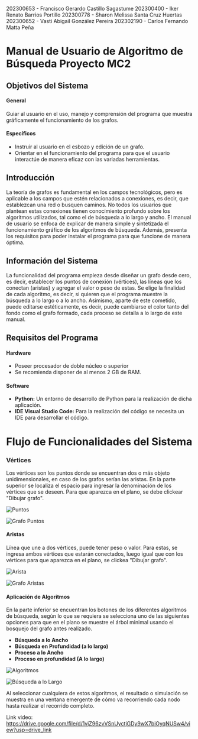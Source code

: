 202300653 -	Francisco Gerardo Castillo Sagastume
202300400 -	Iker Renato Barrios Portillo
202300778 -	Sharon Melissa Santa Cruz Huertas
202300652 -	Vasti Abigail González Pereira
202302190 -	Carlos Fernando Matta Peña

# Manual de Usuario de Algoritmo de Búsqueda Proyecto MC2 

## Objetivos del Sistema

#### General 

Guiar al usuario en el uso, manejo y comprensión del programa que muestra gráficamente el funcionamiento de los grafos. 

#### Específicos 

* Instruir al usuario en el esbozo y edición de un grafo. 
* Orientar en el funcionamiento del programa para que el usuario interactúe de manera eficaz con las variadas herramientas. 

## Introducción 
La teoría de grafos es fundamental en los campos tecnológicos, pero es aplicable a los campos que estén relacionados a conexiones, es decir, que establezcan una red o busquen caminos. No todos los usuarios que plantean estas conexiones tienen conocimiento profundo sobre los algoritmos utilizados, tal como el de búsqueda a lo largo y ancho.  El manual de usuario se enfoca de explicar de manera simple y sintetizada el funcionamiento gráfico de los algoritmos de búsqueda. Además, presenta los requisitos para poder instalar el programa para que funcione de manera óptima. 

## Información del Sistema
La funcionalidad del programa empieza desde diseñar un grafo desde cero, es decir, establecer los puntos de conexión (vértices), las líneas que los conectan (aristas) y agregar el valor o peso de estas. Se elige la finalidad de cada algoritmo, es decir, si quieren que el programa muestre la búsqueda a lo largo o a lo ancho. Asimismo, aparte de este cometido, puede editarse estéticamente, es decir, puede cambiarse el color tanto del fondo como el grafo formado, cada proceso se detalla a lo largo de este manual. 

## Requisitos del Programa
#### Hardware
* Poseer procesador de doble núcleo o superior
* Se recomienda disponer de al menos 2 GB de RAM. 
#### Software
* **Python:** Un entorno de desarrollo de Python para la realización de dicha aplicación. 
* **IDE Visual Studio Code:** Para la realización del código se necesita un IDE para desarrollar el código.  

# Flujo de Funcionalidades del Sistema 

### Vértices 
Los vértices son los puntos donde se encuentran dos o más objeto unidimensionales, en caso de los grafos serían las aristas. En la parte superior se localiza el espacio para ingresar la denominación de los vértices que se deseen. Para que aparezca en el plano, se debe clickear "Dibujar grafo".
  
![Puntos](Imgs/Puntos.JPG)  

![Grafo Puntos](Imgs/GrafoPuntos.jpeg)     

 
#### Aristas
Línea que une a dos vértices, puede tener peso o valor. Para estas, se ingresa ambos vértices que estarán conectados, luego igual que con los vértices para que aparezca en el plano, se clickea "Dibujar grafo". 

![Arista](Imgs/Aristas.jpeg) 

![Grafo Aristas](Imgs/GrafoArista.jpeg) 

#### Aplicación de Algoritmos 
En la parte inferior se encuentran los botones de los diferentes algoritmos de búsqueda, según lo que se requiera se selecciona uno de las siguientes opciones para que en el plano se muestre el árbol minimal usando el bosquejo del grafo antes realizado. 
* **Búsqueda a lo Ancho** 
* **Búsqueda en Profundidad (a lo largo)**
* **Proceso a lo Ancho** 
* **Proceso en profundidad (A lo largo)** 

![Algoritmos](Imgs/Algoritmos.jpeg)

![Búsqueda a lo Largo](Imgs/Largo.jpeg) 

Al seleccionar cualquiera de estos algoritmos, el resultado o simulación se muestra en una ventana emergente de cómo va recorriendo cada nodo hasta realizar el recorrido completo. 
 
Link video: https://drive.google.com/file/d/1vjZ96zvVSnUyctjGDy9wX7biOyqNUSw4/view?usp=drive_link 







[def]: /images/picture.jpg
